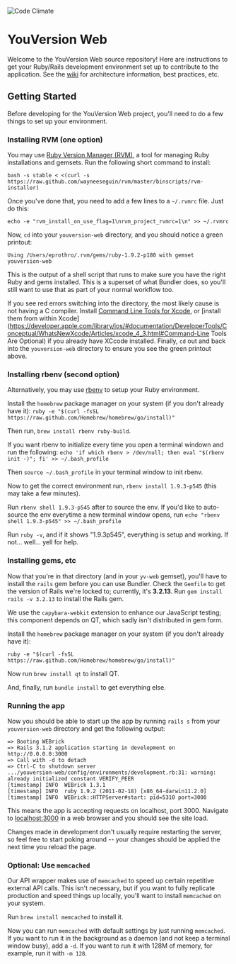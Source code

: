 ![Code Climate](https://codeclimate.com/repos/52cadb9be30ba06538007d86/badges/1826b62ae13759807264/gpa.png)


# YouVersion Web

Welcome to the YouVersion Web source repository! Here are instructions to get your Ruby/Rails development environment set up to contribute to the application. See the [wiki](https://github.com/lifechurch/youversion-web/wiki) for architecture information, best practices, etc.

## Getting Started

Before developing for the YouVersion Web project, you'll need to do a few things to set up your environment.

### Installing RVM (one option)

You may use [Ruby Version Manager (RVM)](http://beginrescueend.com/rvm/install/), a tool for managing Ruby installations and gemsets. Run the following short command to install:

`bash -s stable < <(curl -s https://raw.github.com/wayneeseguin/rvm/master/binscripts/rvm-installer)`

Once you've done that, you need to add a few lines to a `~/.rvmrc` file. Just do this:

`echo -e "rvm_install_on_use_flag=1\nrvm_project_rvmrc=1\n" >> ~/.rvmrc`

Now, `cd` into your `youversion-web` directory, and you should notice a green printout:

`Using /Users/eprothro/.rvm/gems/ruby-1.9.2-p180 with gemset youversion-web`

This is the output of a shell script that runs to make sure you have the right Ruby and gems installed. This is a superset of what Bundler does, so you'll still want to use that as part of your normal workflow too.

If you see red errors switching into the directory, the most likely cause is not having a C compiler. Install [Command Line Tools for Xcode](https://developer.apple.com/downloads/index.action), or [install them from within Xcode](https://developer.apple.com/library/ios/#documentation/DeveloperTools/Conceptual/WhatsNewXcode/Articles/xcode_4_3.html#Command-Line Tools Are Optional) if you already have XCcode installed. Finally, `cd` out and back into the `youversion-web` directory to ensure you see the green printout above.

### Installing rbenv (second option)

Alternatively, you may use [rbenv](https://github.com/sstephenson/rbenv) to setup your Ruby environment.

Install the `homebrew` package manager on your system (if you don't already have it):
`ruby -e "$(curl -fsSL https://raw.github.com/Homebrew/homebrew/go/install)"`

Then run, `brew install rbenv ruby-build`.

If you want rbenv to initialize every time you open a terminal windown and run the following:
`echo 'if which rbenv > /dev/null; then eval "$(rbenv init -)"; fi' >> ~/.bash_profile`

Then `source ~/.bash_profile` in your terminal window to init rbenv.

Now to get the correct environment run, `rbenv install 1.9.3-p545` (this may take a few minutes).

Run `rbenv shell 1.9.3-p545` after to source the env.
If you'd like to auto-source the env everytime a new terminal window opens, run `echo "rbenv shell 1.9.3-p545" >> ~/.bash_profile`

Run `ruby -v`, and if it shows "1.9.3p545", everything is setup and working. If not... well... yell for help.

### Installing gems, etc

Now that you're in that directory (and in your `yv-web` gemset), you'll have to install the `rails` gem before you can use Bundler. Check the `Gemfile` to get the version of Rails we're locked to; currently, it's **3.2.13**. Run `gem install rails -v 3.2.13` to install the Rails gem.

We use the `capybara-webkit` extension to enhance our JavaScript testing; this component depends on QT, which sadly isn't distributed in gem form.

Install the `homebrew` package manager on your system (if you don't already have it):

`ruby -e "$(curl -fsSL https://raw.github.com/Homebrew/homebrew/go/install)"`

Now run `brew install qt` to install QT.

And, finally, run `bundle install` to get everything else.

### Running the app

Now you should be able to start up the app by running `rails s` from your `youversion-web` directory and get the following output:

```
=> Booting WEBrick
=> Rails 3.1.2 application starting in development on http://0.0.0.0:3000
=> Call with -d to detach
=> Ctrl-C to shutdown server
.../youversion-web/config/environments/development.rb:31: warning: already initialized constant VERIFY_PEER
[timestamp] INFO  WEBrick 1.3.1
[timestamp] INFO  ruby 1.9.2 (2011-02-18) [x86_64-darwin11.2.0]
[timestamp] INFO  WEBrick::HTTPServer#start: pid=5310 port=3000
```

This means the app is accepting requests on localhost, port 3000. Navigate to [localhost:3000](http://localhost:3000) in a web browser and you should see the site load.

Changes made in development don't usually require restarting the server, so feel free to start poking around -- your changes should be applied the next time you reload the page.

### Optional: Use `memcached` ###

Our API wrapper makes use of `memcached` to speed up certain repetitive external API calls. This isn't necessary, but if you want to fully replicate production and speed things up locally, you'll want to install `memcached` on your system.

Run `brew install memcached` to install it.

Now you can run `memcached` with default settings by just running `memcached`. If you want to run it in the background as a daemon (and not keep a terminal window busy), add a `-d`. If you want to run it with 128M of memory, for example, run it with `-m 128`.
